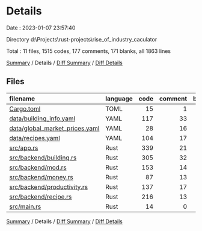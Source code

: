# Details

Date : 2023-01-07 23:57:40

Directory d:\\Projects\\rust-projects\\rise_of_industry_caculator

Total : 11 files,  1515 codes, 177 comments, 171 blanks, all 1863 lines

[Summary](results.md) / Details / [Diff Summary](diff.md) / [Diff Details](diff-details.md)

## Files
| filename | language | code | comment | blank | total |
| :--- | :--- | ---: | ---: | ---: | ---: |
| [Cargo.toml](/Cargo.toml) | TOML | 15 | 1 | 3 | 19 |
| [data/building_info.yaml](/data/building_info.yaml) | YAML | 117 | 33 | 3 | 153 |
| [data/global_market_prices.yaml](/data/global_market_prices.yaml) | YAML | 28 | 16 | 1 | 45 |
| [data/recipes.yaml](/data/recipes.yaml) | YAML | 104 | 17 | 5 | 126 |
| [src/app.rs](/src/app.rs) | Rust | 339 | 21 | 17 | 377 |
| [src/backend/building.rs](/src/backend/building.rs) | Rust | 305 | 32 | 55 | 392 |
| [src/backend/mod.rs](/src/backend/mod.rs) | Rust | 153 | 14 | 20 | 187 |
| [src/backend/money.rs](/src/backend/money.rs) | Rust | 87 | 13 | 22 | 122 |
| [src/backend/productivity.rs](/src/backend/productivity.rs) | Rust | 137 | 17 | 27 | 181 |
| [src/backend/recipe.rs](/src/backend/recipe.rs) | Rust | 216 | 13 | 15 | 244 |
| [src/main.rs](/src/main.rs) | Rust | 14 | 0 | 3 | 17 |

[Summary](results.md) / Details / [Diff Summary](diff.md) / [Diff Details](diff-details.md)